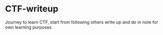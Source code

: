 # CTF-writeup
Journey to learn CTF, start from following others write up and do in note for own learning purposes 
